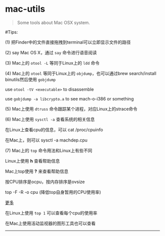 mac-utils
========

> Some tools about Mac OSX system.

#Tips:

(1) 把Finder中的文件直接拖拽到terminal可以立即显示文件的路径

(2) say Mac OS X，通过 `say` 命令进行语音阅读

(3) Mac上的 `otool -L` 等同于Linux上的 `ldd` 命令

(4) Mac上的 `otool` 等同于Linux上的 `objdump`，也可以通过brew search/install binutils然后使用 `gobjdump`

use `otool -tV <executable>` to disassemble

use `gobjdump -a libcrypto.a` to see mach-o-i386 or something

(5) Mac上使用 `dtruss` 命令跟踪某个进程，对应Linux上的strace命令

(6) Mac上使用 `sysctl -a` 查看系统的相关信息

在Linux上查看cpu的信息，可以 cat /proc/cpuinfo

在Mac上，则可以 sysctl -a machdep.cpu

(7) Mac上的 `top` 命令用法和Linux上有些不同

Linux上使用 **h** 查看帮助信息

Mac上top使用 **?** 来查看帮助信息

按CPU排序是ocpu，按内存排序是ovsize

top -F -R -o cpu (降低top自身暂用的CPU使用率)

[更多](http://osxdaily.com/2009/10/06/monitoring-cpu-usage-on-your-mac-a-better-top-command/)

在Linux上使用 `top 1` 可以查看每个cpu的使用率

在Mac上使用活动监视器的图形工具也可以查看

---



